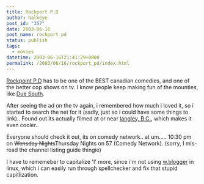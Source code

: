 ```yaml
---
title: Rockport P.D
author: halkeye
post_id: "357"
date: 2003-06-16
post_name: rockport_pd
status: publish
tags:
  - movies
datetime: 2003-06-16T21:41:29+0800
permalink: /2003/06/16/rockport_pd/index.html
---
```


[Rockpoint P.D](https://us.imdb.com/Title?0310516) has to be one of the BEST canadian comedies, and one of the better cop shows on tv. I know people keep making fun of the mounties, like [Due South](https://us.imdb.com/Title?0108756).

After seeing the ad on the tv again, i remembered how much i loved it, so i started to search the net for it (sadly, just so i could have some things to link).. Found out its actually filmed at or near [langley, B.C.](https://web.archive.org/web/20030716051921/http://www.langleyadvance.com:80/011103/showtime/011103sh1.html), which makes it even cooler..

Everyone should check it out, its on comedy network.. at um..... 10:30 pm on <s>Wensday Nights</s>Thursday Nights on 57 (Comedy Network). (sorry, I mis-read the channel listing guide thingie)

I have to rememeber to capitalize 'I' more, since i'm not using [ w.blogger](https://www.wbloggar.com/index.php?itemid=155) in linux, which i can easily run through spellchecker and fix that stupid capitlization.
